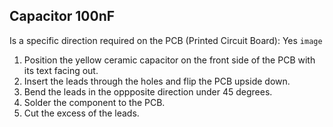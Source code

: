 ## Capacitor 100nF

Is a specific direction required on the PCB (Printed Circuit Board): Yes
`image`

1. Position the yellow ceramic capacitor on the front side of the PCB with its text facing out.
2. Insert the leads through the holes and flip the PCB upside down.
3. Bend the leads in the oppposite direction under 45 degrees.
3. Solder the component to the PCB.
4. Cut the excess of the leads.




